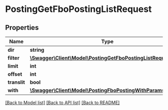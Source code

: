 # PostingGetFboPostingListRequest

## Properties
Name | Type | Description | Notes
------------ | ------------- | ------------- | -------------
**dir** | **string** |  | [optional] 
**filter** | [**\Swagger\Client\Model\PostingGetFboPostingListRequestFilter**](PostingGetFboPostingListRequestFilter.md) |  | [optional] 
**limit** | **int** |  | [optional] 
**offset** | **int** |  | [optional] 
**translit** | **bool** |  | [optional] 
**with** | [**\Swagger\Client\Model\PostingFboPostingWithParams**](PostingFboPostingWithParams.md) |  | [optional] 

[[Back to Model list]](../README.md#documentation-for-models) [[Back to API list]](../README.md#documentation-for-api-endpoints) [[Back to README]](../README.md)


